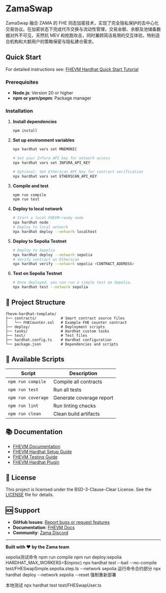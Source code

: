 # ZamaSwap

ZamaSwap 融合 ZAMA 的 FHE 同态加密技术，实现了完全隐私保护的去中心化交易协议。在加密状态下完成代币交换与流动性管理，交易金额、余额及池储备数据对外不可见，天然抗 MEV 和抢跑攻击，同时兼顾简洁易用的交互体验，特别适合机构和大额用户的策略保密与隐私建仓需求。

## Quick Start

For detailed instructions see:
[FHEVM Hardhat Quick Start Tutorial](https://docs.zama.ai/protocol/solidity-guides/getting-started/quick-start-tutorial)

### Prerequisites

- **Node.js**: Version 20 or higher
- **npm or yarn/pnpm**: Package manager

### Installation

1. **Install dependencies**

   ```bash
   npm install
   ```

2. **Set up environment variables**

   ```bash
   npx hardhat vars set MNEMONIC

   # Set your Infura API key for network access
   npx hardhat vars set INFURA_API_KEY

   # Optional: Set Etherscan API key for contract verification
   npx hardhat vars set ETHERSCAN_API_KEY
   ```

3. **Compile and test**

   ```bash
   npm run compile
   npm run test
   ```

4. **Deploy to local network**

   ```bash
   # Start a local FHEVM-ready node
   npx hardhat node
   # Deploy to local network
   npx hardhat deploy --network localhost
   ```

5. **Deploy to Sepolia Testnet**

   ```bash
   # Deploy to Sepolia
   npx hardhat deploy --network sepolia
   # Verify contract on Etherscan
   npx hardhat verify --network sepolia <CONTRACT_ADDRESS>
   ```

6. **Test on Sepolia Testnet**

   ```bash
   # Once deployed, you can run a simple test on Sepolia.
   npx hardhat test --network sepolia
   ```

## 📁 Project Structure

```
fhevm-hardhat-template/
├── contracts/           # Smart contract source files
│   └── FHECounter.sol   # Example FHE counter contract
├── deploy/              # Deployment scripts
├── tasks/               # Hardhat custom tasks
├── test/                # Test files
├── hardhat.config.ts    # Hardhat configuration
└── package.json         # Dependencies and scripts
```

## 📜 Available Scripts

| Script             | Description              |
| ------------------ | ------------------------ |
| `npm run compile`  | Compile all contracts    |
| `npm run test`     | Run all tests            |
| `npm run coverage` | Generate coverage report |
| `npm run lint`     | Run linting checks       |
| `npm run clean`    | Clean build artifacts    |

## 📚 Documentation

- [FHEVM Documentation](https://docs.zama.ai/fhevm)
- [FHEVM Hardhat Setup Guide](https://docs.zama.ai/protocol/solidity-guides/getting-started/setup)
- [FHEVM Testing Guide](https://docs.zama.ai/protocol/solidity-guides/development-guide/hardhat/write_test)
- [FHEVM Hardhat Plugin](https://docs.zama.ai/protocol/solidity-guides/development-guide/hardhat)

## 📄 License

This project is licensed under the BSD-3-Clause-Clear License. See the [LICENSE](LICENSE) file for details.

## 🆘 Support

- **GitHub Issues**: [Report bugs or request features](https://github.com/zama-ai/fhevm/issues)
- **Documentation**: [FHEVM Docs](https://docs.zama.ai)
- **Community**: [Zama Discord](https://discord.gg/zama)

---

**Built with ❤️ by the Zama team**


sepolia测试命令
npm run compile
npm run deploy:sepolia
HARDHAT_MAX_WORKERS=$(nproc) npx hardhat test --bail --no-compile test/FHESwapSimple.sepolia.step.ts --network sepolia
运行命令合约部分
npx hardhat deploy --network sepolia --reset  强制重新部署

本地测试
 npx hardhat test test/FHESwapUser.ts